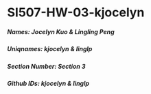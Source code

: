 # SI507-HW-03-kjocelyn

##### Names: Jocelyn Kuo & Lingling Peng
##### Uniqnames: kjocelyn & linglp
##### Section Number: Section 3
##### Github IDs: kjocelyn & linglp
